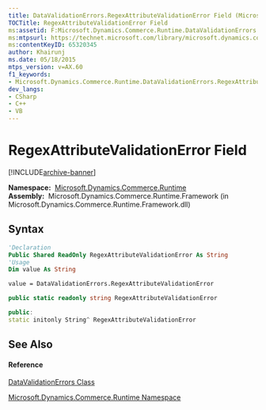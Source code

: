 ```yaml
---
title: DataValidationErrors.RegexAttributeValidationError Field (Microsoft.Dynamics.Commerce.Runtime)
TOCTitle: RegexAttributeValidationError Field
ms:assetid: F:Microsoft.Dynamics.Commerce.Runtime.DataValidationErrors.RegexAttributeValidationError
ms:mtpsurl: https://technet.microsoft.com/library/microsoft.dynamics.commerce.runtime.datavalidationerrors.regexattributevalidationerror(v=AX.60)
ms:contentKeyID: 65320345
author: Khairunj
ms.date: 05/18/2015
mtps_version: v=AX.60
f1_keywords:
- Microsoft.Dynamics.Commerce.Runtime.DataValidationErrors.RegexAttributeValidationError
dev_langs:
- CSharp
- C++
- VB
---
```


# RegexAttributeValidationError Field


[!INCLUDE[archive-banner](includes/archive-banner.md)]

**Namespace:**  [Microsoft.Dynamics.Commerce.Runtime](microsoft-dynamics-commerce-runtime-namespace.md)  
**Assembly:**  Microsoft.Dynamics.Commerce.Runtime.Framework (in Microsoft.Dynamics.Commerce.Runtime.Framework.dll)

## Syntax

``` vb
'Declaration
Public Shared ReadOnly RegexAttributeValidationError As String
'Usage
Dim value As String

value = DataValidationErrors.RegexAttributeValidationError
```

``` csharp
public static readonly string RegexAttributeValidationError
```

``` c++
public:
static initonly String^ RegexAttributeValidationError
```

## See Also

#### Reference

[DataValidationErrors Class](datavalidationerrors-class-microsoft-dynamics-commerce-runtime.md)

[Microsoft.Dynamics.Commerce.Runtime Namespace](microsoft-dynamics-commerce-runtime-namespace.md)

